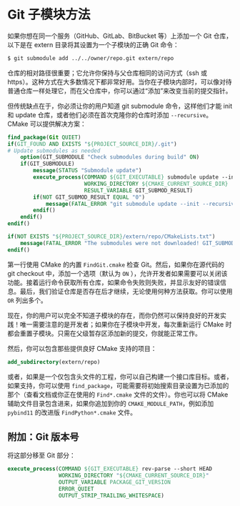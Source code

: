 # Git 子模块方法

如果你想在同一个服务（GitHub、GitLab、BitBucket 等）上添加一个 Git 仓库，以下是在 extern 目录将其设置为一个子模块的正确 Git 命令：

```bash
$ git submodule add ../../owner/repo.git extern/repo
```

仓库的相对路径很重要；它允许你保持与父仓库相同的访问方式（ssh 或 https）。这种方式在大多数情况下都非常好用。当你在子模块内部时，可以像对待普通仓库一样处理它，而在父仓库中，你可以通过“添加”来改变当前的提交指针。

但传统缺点在于，你必须让你的用户知道 git submodule 命令，这样他们才能 init 和 update 仓库，或者他们必须在首次克隆你的仓库时添加 `--recursive`。CMake 可以提供解决方案：

```cmake
find_package(Git QUIET)
if(GIT_FOUND AND EXISTS "${PROJECT_SOURCE_DIR}/.git")
# Update submodules as needed
    option(GIT_SUBMODULE "Check submodules during build" ON)
    if(GIT_SUBMODULE)
        message(STATUS "Submodule update")
        execute_process(COMMAND ${GIT_EXECUTABLE} submodule update --init --recursive
                        WORKING_DIRECTORY ${CMAKE_CURRENT_SOURCE_DIR}
                        RESULT_VARIABLE GIT_SUBMOD_RESULT)
        if(NOT GIT_SUBMOD_RESULT EQUAL "0")
            message(FATAL_ERROR "git submodule update --init --recursive failed with ${GIT_SUBMOD_RESULT}, please checkout submodules")
        endif()
    endif()
endif()

if(NOT EXISTS "${PROJECT_SOURCE_DIR}/extern/repo/CMakeLists.txt")
    message(FATAL_ERROR "The submodules were not downloaded! GIT_SUBMODULE was turned off or failed. Please update submodules and try again.")
endif()
```

第一行使用 CMake 的内置 `FindGit.cmake` 检查 Git。然后，如果你在源代码的 git checkout 中，添加一个选项（默认为 `ON` ），允许开发者如果需要可以关闭该功能。接着运行命令获取所有仓库，如果命令失败则失败，并显示友好的错误信息。最后，我们验证仓库是否存在后才继续，无论使用何种方法获取。你可以使用 `OR` 列出多个。

现在，你的用户可以完全不知道子模块的存在，而你仍然可以保持良好的开发实践！唯一需要注意的是开发者；如果你在子模块中开发，每次重新运行 CMake 时都会重置子模块。只需在父级暂存区添加新的提交，你就能正常工作。

然后，你可以包含那些提供良好 CMake 支持的项目：

```cmake
add_subdirectory(extern/repo)
```

或者，如果是一个仅包含头文件的工程，你可以自己构建一个接口库目标。或者，如果支持，你可以使用 `find_package`，可能需要将初始搜索目录设置为已添加的那个（查看文档或你正在使用的 `Find*.cmake` 文件的文件）。你也可以将 CMake 辅助文件目录包含进来，如果你追加到你的 `CMAKE_MODULE_PATH`，例如添加 `pybind11` 的改进版 `FindPython*.cmake` 文件。

## 附加：Git 版本号 

将这部分移至 Git 部分：

```cmake
execute_process(COMMAND ${GIT_EXECUTABLE} rev-parse --short HEAD
                WORKING_DIRECTORY "${CMAKE_CURRENT_SOURCE_DIR}"
                OUTPUT_VARIABLE PACKAGE_GIT_VERSION
                ERROR_QUIET
                OUTPUT_STRIP_TRAILING_WHITESPACE)
```
